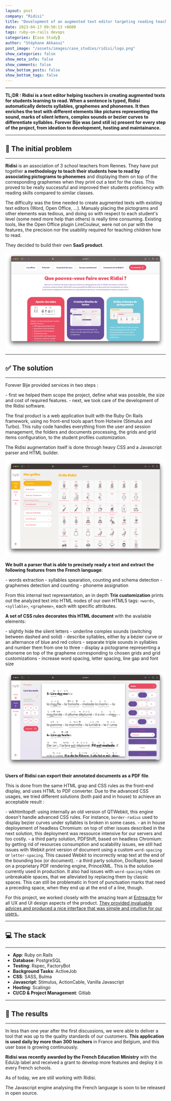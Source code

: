 ```yaml
---
layout: post
company: "Ridisi"
title: "Development of an augmented text editor targeting reading teachers"
date: 2023-04-17 09:50:13 +0600
tags: ruby-on-rails devops
categories: [Case Study]
author: "Stéphane Akkaoui"
post_image: "/assets/images/case_studies/ridisi/logo.png"
show_categories: false
show_meta_info: false
show_comments: false
show_bottom_posts: false
show_bottom_tags: false
---
```


- - -
**TL;DR : Ridisi is a text editor helping teachers in creating augmented texts for students learning to read. When a sentence is typed, Ridisi automatically detects syllables, graphemes and phonemes. It then enriches the text with different elements like pictures representing the sound, marks of silent letters, complex sounds or bezier curves to differentiate syllables. Forever Bije was (and still is) present for every step of the project, from ideation to development, hosting and maintainance.**
- - -
## 🧩 The initial problem
- - -
**Ridisi** is an association of 3 school teachers from Rennes. They have put together **a methodology to teach their students how to read by associating pictograms to phonemes** and displaying them on top of the corresponding graphemes when they print out a text for the class. This proved to be really successful and improved their students proficiency with reading skills compared to similar classes.

The difficulty was the time needed to create augmented texts with existing text editors (Word, Open Office, ...). Manualy placing the pictograms and other elements was tedious, and doing so with respect to each student's level (some need more help than others) is really time consuming. Existing tools, like the Open Office plugin LireCouleur, were not on par with the features, the precision nor the usability required for teaching children how to read.

They decided to build their own **SaaS product**.

![Ridisi home page](/assets/images/case_studies/ridisi/case-study-1.png)

- - -
## ✅ The solution
- - -

Forever Bije provided services in two steps :

\- first we helped them scope the project, define what was possible, the size and cost of required features.
\- next, we took care of the development of the Ridisi software.

The final product is a web application built with the Ruby On Rails framework, using no front-end tools apart from Hotwire (Stimulus and Turbo). This ruby code handles everything from the user and session management, the folders and documents processing, the grids and grid items configuration, to the student profiles customization.

The Ridisi augmentation itself is done through heavy CSS and a Javascript parser and HTML builder.

![Ridisi grids](/assets/images/case_studies/ridisi/case-study-3.png)

**We built a parser that is able to precisely ready a text and extract the following features from the French language**:

\- words extraction
\- syllables spearation, counting and schema detection
\- graphemes detection and counting
\- phoneme assignation

From this internal text representation, an in depth **Trix customization** prints out the analyzed text into HTML nodes of our own HTML5 tags: `<word>`, `<syllable>`, `<grapheme>`, each with specific attributes.

**A set of CSS rules decorates this HTML document** with the available elements:

\- slightly hide the silent letters
\- underline complex sounds (switching between dashed and solid)
\- describe syllables, either by a bézier curve or an alternance of blue and red colors
\- separate triple sounds in syllables and number them from one to three
\- display a pictograme representing a phoneme on top of the grapheme corresponding to chosen grids and grid customizations
\- increase word spacing, letter spacing, line gap and font size

![Ridisi text editor](/assets/images/case_studies/ridisi/case-study-2.png)

**Users of Ridisi can export their annotated documents as a PDF file**.

This is done from the same HTML grap and CSS rules as the front-end display, and uses HTML to PDF converter. Due to the advanced CSS usages, we tried different solutions (both paid and in house) to achieve an acceptable result :

\- wkhtmltopdf: using internally an old version of QTWebkit, this engine doesn't handle advanced CSS rules. For instance, `border-radius` used to display bezier curves under syllables is broken in some cases.
\- an in house deployement of headless Chromium: on top of other issues described in the next solution, this deployment was ressource intensive for our servers and too costly.
\- a third party solution, PDFShift, based on headless Chromium: by getting rid of resources consumption and scalability issues, we still had issues with Webkit print version of document using a custom `word-spacing` or `letter-spacing`. This caused Webkit to incorrectly wrap text at the end of the bounding box (or document).
\- a third party solution, DocRaptor, based on a proprietary PDF rendering engine, PrinceXML. This is the solution currently used in production. It also had issues with `word-spacing` rules on unbreakable spaces, that we alleviated by replacing them by classic spaces. This can still be problematic in front of punctuation marks that need a preceding space, when they end up at the end of a line, though.

For this project, we worked closely with the amazing team at [Entreautre](https://www.entreautre.com) for all UX and UI design aspects of the product. [They provided invaluable advices and produced a nice interface that was simple and intuitive for our users.](https://www.entreautre.com/case-study/simplifier-le-travail-des-instituteur·ices-pour-renforcer-linclusion-a-lecole/).

- - -
## 💻 The stack
- - -

- **App**: Ruby on Rails
- **Database**: PostgreSQL
- **Testing**: Rspec, FactoryBot
- **Background Tasks**: ActiveJob
- **CSS**: SASS, Bulma
- **Javascript**: Stimulus, ActionCable, Vanilla Javascript
- **Hosting**: Scalingo
- **CI/CD & Project Management**: Gitlab

- - -
## 🚀 The results
- - -

In less than one year after the first discussions, we were able to deliver a tool that was up to the quality standards of our customers. **This application is used daily by more than 300 teachers** in France and Belgium, and this user base is growing continuously.

**Ridisi was recently awarded by the French Education Ministry** with the EduUp label and received a grant to develop more features and deploy it in every French schools.

As of today, we are still working with Ridisi.

The Javascript engine analysing the French language is soon to be released in open source.

